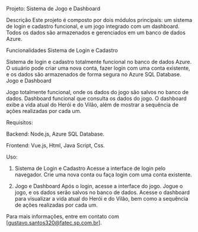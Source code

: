 Projeto: Sistema de Jogo e Dashboard

Descrição
Este projeto é composto por dois módulos principais: um sistema de login e cadastro funcional, e um jogo integrado com um dashboard. Todos os dados são armazenados e gerenciados em um banco de dados Azure.

Funcionalidades
Sistema de Login e Cadastro

Sistema de login e cadastro totalmente funcional no banco de dados Azure.
O usuário pode criar uma nova conta, fazer login com uma conta existente, e os dados são armazenados de forma segura no Azure SQL Database.
Jogo e Dashboard

Jogo totalmente funcional, onde os dados do jogo são salvos no banco de dados.
Dashboard funcional que consulta os dados do jogo.
O dashboard exibe a vida atual do Herói e do Vilão, além de mostrar a sequência de ações realizadas por cada um.

Requisitos:

Backend:
Node.js,
Azure SQL Database.

Frontend:
Vue.js,
Html,
Java Script,
Css.

Uso:

1. Sistema de Login e Cadastro
Acesse a interface de login pelo navegador.
Crie uma nova conta ou faça login com uma conta existente.

2. Jogo e Dashboard
Após o login, acesse a interface do jogo.
Jogue o jogo, e os dados serão salvos no banco de dados.
Acesse o dashboard para visualizar a vida atual do Herói e do Vilão, bem como a sequência de ações realizadas por cada um.

Para mais informações, entre em contato com [gustavo.santos320@fatec.sp.com.br].
